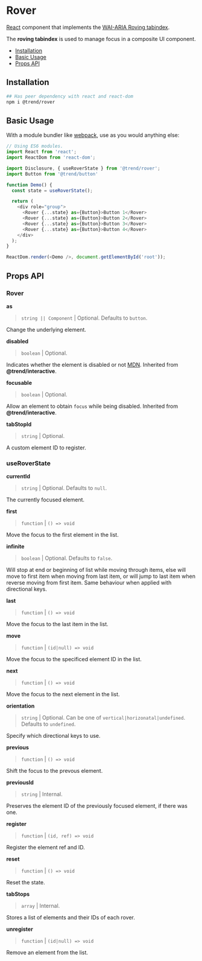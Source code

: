 # Rover

[React](https://reactjs.org/) component that implements the [WAI-ARIA Roving tabindex](https://www.w3.org/TR/wai-aria-practices-1.1/#kbd_roving_tabindex).

The **roving tabindex** is used to manage focus in a composite UI component.

- [Installation](#installation)
- [Basic Usage](#usage)
- [Props API](#props)

## <a name="installation"></a> Installation

```bash
## Has peer dependency with react and react-dom
npm i @trend/rover
```

## <a name="usage"></a> Basic Usage

With a module bundler like [webpack](https://webpack.js.org/), use as you would anything else:

```javascript
// Using ES6 modules.
import React from 'react';
import ReactDom from 'react-dom';

import Disclosure, { useRoverState } from '@trend/rover';
import Button from '@trend/button'

function Demo() {
  const state = useRoverState();

  return (
    <div role="group">
      <Rover {...state} as={Button}>Button 1</Rover>
      <Rover {...state} as={Button}>Button 2</Rover>
      <Rover {...state} as={Button}>Button 3</Rover>
      <Rover {...state} as={Button}>Button 4</Rover>
    </div>
  );
}

ReactDom.render(<Demo />, document.getElementById('root'));
```

## <a name="props"></a> Props API

### Rover

**as**

> `string || Component` | Optional. Defaults to `button`.

Change the underlying element.

**disabled**

> `boolean` | Optional.

Indicates whether the element is disabled or not [MDN](https://developer.mozilla.org/en-US/docs/Mozilla/Tech/XUL/Attribute/disabled).  Inherited from **@trend/interactive**.

**focusable**

> `boolean` | Optional.

Allow an element to obtain `focus` while being disabled.  Inherited from **@trend/interactive**.

**tabStopId**

> `string` | Optional.

A custom element ID to register.

### useRoverState

**currentId**

> `string` | Optional.  Defaults to `null`.

The currently focused element.

**first**

> `function` | `() => void`

Move the focus to the first element in the list.

**infinite**

> `boolean` | Optional. Defaults to `false`.

Will stop at end or beginning of list while moving through items, else will move to first item when moving from last item, or will jump to last item when reverse moving from first item.  Same behaviour when applied with directional keys.

**last**

> `function` | `() => void`

Move the focus to the last item in the list.

**move**

> `function` | `(id|null) => void`

Move the focus to the specificed element ID in the list.

**next**

> `function` | `() => void`

Move the focus to the next element in the list.

**orientation**

> `string` | Optional. Can be one of `vertical|horizonatal|undefined`.  Defaults to `undefined`.

Specify which directional keys to use.

**previous**

> `function` | `() => void`

Shift the focus to the prevous element.

**previousId**

> `string` | Internal.

Preserves the element ID of the previously focused element, if there was one.

**register**

> `function` | `(id, ref) => void`

Register the element ref and ID.

**reset**

> `function` | `() => void`

Reset the state.

**tabStops**

> `array` | Internal.

Stores a list of elements and their IDs of each rover.

**unregister**

> `function` | `(id|null) => void`

Remove an element from the list.
